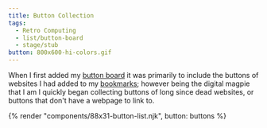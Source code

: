 ```yaml
---
title: Button Collection
tags:
  - Retro Computing
  - list/button-board
  - stage/stub
button: 800x600-hi-colors.gif
---
```



When I first added my [button board](/button-board/) it was primarily to include the buttons of websites I had added to my [bookmarks](/resources/bookmarks/); however being the digital magpie that I am I quickly began collecting buttons of long since dead websites, or buttons that don't have a webpage to link to.

<nav class="button-board">
    {% render "components/88x31-button-list.njk", button: buttons %}
</nav>
